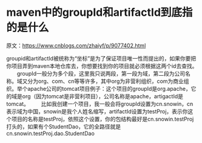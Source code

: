 # maven中的groupId和artifactId到底指的是什么

原文：https://www.cnblogs.com/zhaiyf/p/9077402.html

​       groupid和artifactId被统称为“坐标”是为了保证项目唯一性而提出的，如果你要把你项目弄到maven本地仓库去，你想要找到你的项目就必须根据这两个id去查找。
　　groupId一般分为多个段，这里我只说两段，第一段为域，第二段为公司名称。域又分为org、com、cn等等许多，其中org为非营利组织，com为商业组织。举个apache公司的tomcat项目例子：这个项目的groupId是org.apache，它的域是org（因为tomcat是非营利项目），公司名称是apache，artigactId是tomcat。
　　比如我创建一个项目，我一般会将groupId设置为cn.snowin，cn表示域为中国，snowin是我个人姓名缩写，artifactId设置为testProj，表示你这个项目的名称是testProj，依照这个设置，你的包结构最好是cn.snowin.testProj打头的，如果有个StudentDao，它的全路径就是cn.snowin.testProj.dao.StudentDao